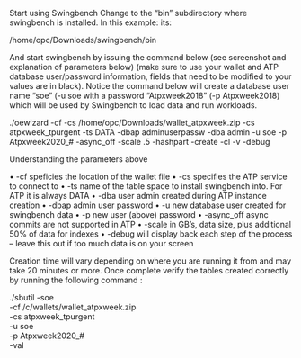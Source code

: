Start using Swingbench
Change to the “bin” subdirectory where swingbench is installed. In this example: its:

/home/opc/Downloads/swingbench/bin

And start swingbench by issuing the command below (see screenshot and explanation of parameters below) (make sure to use your wallet and ATP database user/password information, fields that need to be modified to your values are in black). Notice the command below will create a database user name “soe” (-u soe with a password “Atpxweek2018” (-p Atpxweek2018) which will be used by Swingbench to load data and run workloads.

./oewizard	-cf -cs	/home/opc/Downloads/wallet_atpxweek.zip -cs atpxweek_tpurgent -ts	DATA -dbap adminuserpassw -dba admin -u soe -p Atpxweek2020_# -async_off -scale .5 -hashpart 
-create -cl -v	-debug

Understanding the parameters above

•	-cf speficies the location of the wallet file
•	-cs specifies the ATP service to connect to
•	-ts name of the table space to install swingbench into. For ATP it is always DATA
•	-dba user admin created during ATP instance creation
•	-dbap admin user password
•	-u new database user created for swingbench data
•	-p new user (above) password
•	-async_off async commits are not supported in ATP
•	-scale in GB’s, data size, plus additional 50% of data for indexes
•	-debug will display back each step of the process – leave this out if too much data is on your screen

Creation time will vary depending on where you are running it from and may take 20 minutes or more. Once complete verify the tables created correctly by running the following command :

./sbutil -soe \
-cf /c/wallets/wallet_atpxweek.zip \
-cs atpxweek_tpurgent \
-u soe \
-p Atpxweek2020_# \
-val



